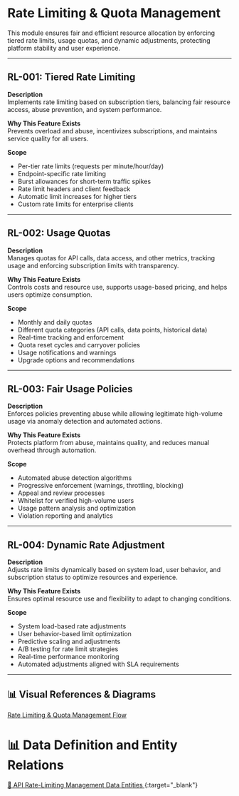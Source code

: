 # Rate Limiting & Quota Management

This module ensures fair and efficient resource allocation by enforcing tiered rate limits, usage quotas, and dynamic adjustments, protecting platform stability and user experience.

---

## RL-001: Tiered Rate Limiting

**Description**  
Implements rate limiting based on subscription tiers, balancing fair resource access, abuse prevention, and system performance.

**Why This Feature Exists**  
Prevents overload and abuse, incentivizes subscriptions, and maintains service quality for all users.

**Scope**

- Per-tier rate limits (requests per minute/hour/day)
- Endpoint-specific rate limiting
- Burst allowances for short-term traffic spikes
- Rate limit headers and client feedback
- Automatic limit increases for higher tiers
- Custom rate limits for enterprise clients

---

## RL-002: Usage Quotas

**Description**  
Manages quotas for API calls, data access, and other metrics, tracking usage and enforcing subscription limits with transparency.

**Why This Feature Exists**  
Controls costs and resource use, supports usage-based pricing, and helps users optimize consumption.

**Scope**

- Monthly and daily quotas
- Different quota categories (API calls, data points, historical data)
- Real-time tracking and enforcement
- Quota reset cycles and carryover policies
- Usage notifications and warnings
- Upgrade options and recommendations

---

## RL-003: Fair Usage Policies

**Description**  
Enforces policies preventing abuse while allowing legitimate high-volume usage via anomaly detection and automated actions.

**Why This Feature Exists**  
Protects platform from abuse, maintains quality, and reduces manual overhead through automation.

**Scope**

- Automated abuse detection algorithms
- Progressive enforcement (warnings, throttling, blocking)
- Appeal and review processes
- Whitelist for verified high-volume users
- Usage pattern analysis and optimization
- Violation reporting and analytics

---

## RL-004: Dynamic Rate Adjustment

**Description**  
Adjusts rate limits dynamically based on system load, user behavior, and subscription status to optimize resources and experience.

**Why This Feature Exists**  
Ensures optimal resource use and flexibility to adapt to changing conditions.

**Scope**

- System load-based rate adjustments
- User behavior-based limit optimization
- Predictive scaling and adjustments
- A/B testing for rate limit strategies
- Real-time performance monitoring
- Automated adjustments aligned with SLA requirements

---

## 📊 Visual References & Diagrams

<a href="https://miro.com/app/board/uXjVJbMT7pg=/?moveToWidget=3458764635539448293&cot=14" target="_blank"> Rate Limiting & Quota Management Flow </a>

# 📊 Data Definition and Entity Relations

[🔗 API Rate-Limiting Management Data Entities ](../Data_Defination_Sheet/7-api-key-management--authentication.md){:target="\_blank"}
